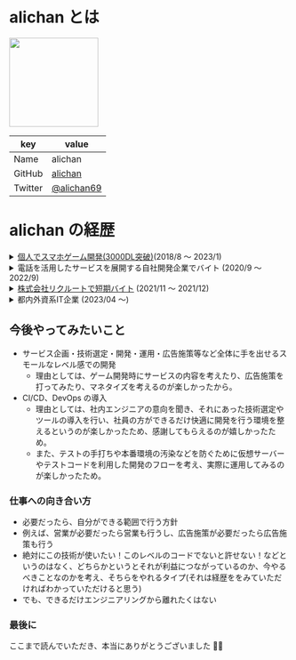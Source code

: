 # alichan とは

<img width="160px" src="https://avatars.githubusercontent.com/u/67483287?v=4" />

| key     | value                                         |
| ------- | --------------------------------------------- |
| Name    | alichan                                       |
| GitHub  | [alichan](https://github.com/alichan)         |
| Twitter | [@alichan69](https://twitter.com/alichan0609) |

# alichan の経歴

<details> 
  <summary>
  <a href="https://github.com/alichan-69/AliceGame">個人でスマホゲーム開発(3000DL突破)</a>(2018/8 〜 2023/1)
  </summary>
  <div>

## アプリ概要

- デスゲームを題材とした脱出ゲームアプリ<br>

## 使用言語

- C#

## 使用ツール

- VsCode
- Unity

## 所感

- 初めてのプログラミングだったが、ios と android 両方に公開し、3000DL を突破、3 万円収益が入った
- シナリオ、イラスト、プログラミング全て自分でできたのでえらい
- 他の脱出ゲームを研究し、どのタイミングでミニゲームをいれればユーザーに飽きが来ないか、どのくらいの文量だとシナリオを読んでもらえそうかなどどちらかというとゲームの構成に力を入れた
- SNS でゲームのキャラクターが登場する漫画なども公開し、平均的に 150 いいねを超えることができたのでよかった
- 適当に Unity を選んだが、今思うとクロスプラットフォームに開発できるツールを選んで本当によかった
- ツイッターで感想を書いてくれる人がいて嬉しかった
</div>
</details>

<details> 
  <summary>
  電話を活用したサービスを展開する自社開発企業でバイト (2020/9 〜 2022/9)
  </summary>
  <div>
  <details>
  <summary>
    テスト用API呼び出しアプリの開発 (2020/10 〜 2020/12)
  </summary>
  <div>

## アプリ概要

- テスターの方が API 呼び出しを GUI のみで行うために、パラメーター、出力形式等を指定して自社 API の呼び出しを行えるツール<br>
- カスタマイズ版ポストマンの様な物

## 使用言語

- PHP
- js
- jquery

## 使用ツール

- VsCode
- xampp
- aws
  - EC2
- nginx

## 所感

- この時初めて aws を使用してコンテナを立て、サーバー上にデプロイするという経験をした
- そもそも aws の存在を知らなかったので、（それまで Xserver とか使ってた）仮想サーバーという概念自体知らない状態だったため、大変だった

  </div>
    </details>
    <details>
    <summary>
      電話を使用した新規Webアプリのフロントエンド開発 (2021/04 〜 2021/06)
    </summary>
    <div>

## アプリ概要

- あんまり言ってはいけない気がするので秘密 🙃<br>

## 使用言語

- Vue
- Vuetify
- Vuex
- ts

## 使用ツール

- VsCode
- nodejs
- git

## 所感

- 初のフレームワークを使用したフロントエンド開発を行う
- コンポーネント分割の概念、責務分け、状態管理の設計方法、ts による型安全性やチームメンバーのコードの読み心地を意識したコードの書き方を学ぶ
- また、github による基本的なブランチの切り方、マージのタイミング、プルリクエストの出し方、レビュー方法なども一通り学ぶ

  </div>
  </details>
  <details>
  <summary>
    社内人事評価ツールの開発 (2021/06 〜 2022/04)
  </summary>
  <div>

## アプリ概要

- 社内で使用されていた人事評価ツールの使用料が大幅に上がってしまったため、自社内で内製することになったという過程を経て作成されたツール<br>

## 使用言語

- React
- material-ui
- Redux
- ts
- python

## 使用ツール

- aws
  - S3
  - API Gateway
  - lambda
  - CodeCommit
- VsCode
- nodejs
- git

## 所感

- 先月まで Vue を触っていたのに React でフロントエンド作ってバックエンドは python、インフラは aws をフル活用するという案件を任されたので大変だった
- コンポーネント分割の設計、状態設計などは Vue 案件の時鍛えたのでそれをそのまま流用した
- バックエンドで API 作成するという経験を初めてした。最終的にはローカルでコード書いて lambda に自動デプロイする bash を利用してデプロイできるようになったのでよかった
- API への入出力のみだが、python でテストコードも書いた。
- 正直当時は足を引っ張っていた感じはあるが、ここで大幅に学ぶ体力のようなものがついたのでよし
    </div>
    </details>
  <details>
  <summary>
    マーケティング用の便利ツール開発 (2021/04 〜 2022/07)
  </summary>
  <div>

## アプリ概要

- 会社の宣伝のため（インフラ監視なども行っている会社だった）、インフラエンジニアが訪れることを目的とした便利ツールサイト<br>

## 使用言語

- nuxt
- Vue
- Vuetify
- Vuex
- ts

## 使用ツール

- aws
  - S3
  - CodeCommit
- VsCode
- nodejs
- git

## 所感

- 好きな技術で開発して良いと言われたが、できるだけ自分がいなくなっても保守・運用がしやすいように社内のエンジニアに現在プロダクトで使用しているフレームワーク・言語・それらのバージョンを聞き、できるだけ社内のデファクトスタンダードに合わせるように努めた
- この時期、丁度 Vue が Vue のデフォルトバージョンを 3 にすると宣言しており、将来的に Vue3 への移行は必須だと思われたが、周囲のライブラリ群がまだ Vue3 への対応に追いついていない状況であったため、バージョンは 2 にしたものの、CompositionApi 等を導入し、移行を行いやすいように努めた
</div>
</details>
</div>
  </details>
</details>

<details> 
  <summary>
  <a href="https://www.recruit.co.jp/">株式会社リクルートで短期バイト</a> (2021/11 〜 2021/12)
  </summary>
  <div>

## アプリ概要

- リクナビネクストのフロントエンド改修案件<br>

## 使用言語

- Vue
- js

## 使用ツール

- VsCode
- gitlab

## 所感

- フロントエンドが 10 人体制くらいの規模の大きめのチーム開発を初めてした
- 大企業で大人数で開発する際にどのようなフローで開発が回っていくのか知れてよかった
- 具体的には、チケットの切り方、バックエンドの方との意思疎通の計り方、wiki によるナレッジの共有の仕方、テストデータの作成、受け渡しの仕方など
- また、個人開発だと意識しないようなこと(ユーザーの発生させたイベントの監視、AB テスト)などの概念・導入方法も知れてよかった
- 後、大規模なサービスを vue で開発したらどのようなコンポーネントの切り方や状態設計の仕方になっていくのかなども実際のコードが見れてよかった
</div>
  </details>

<details> 
  <summary>
  都内外資系IT企業 (2023/04 〜)
  </summary>
  <div>

## 概要

- まだとくになし

  </div>
  </details>
  </div>
</details>

## 今後やってみたいこと

- サービス企画・技術選定・開発・運用・広告施策等など全体に手を出せるスモールなレベル感での開発
  - 理由としては、ゲーム開発時にサービスの内容を考えたり、広告施策を打ってみたり、マネタイズを考えるのが楽しかったから。<br>
- CI/CD、DevOps の導入
  - 理由としては、社内エンジニアの意向を聞き、それにあった技術選定やツールの導入を行い、社員の方ができるだけ快適に開発を行う環境を整えるというのが楽しかったため、感謝してもらえるのが嬉しかったため。
  - また、テストの手打ちや本番環境の汚染などを防ぐために仮想サーバーやテストコードを利用した開発のフローを考え、実際に運用してみるのが楽しかったため。

### 仕事への向き合い方

- 必要だったら、自分ができる範囲で行う方針
- 例えば、営業が必要だったら営業も行うし、広告施策が必要だったら広告施策も行う
- 絶対にこの技術が使いたい！このレベルのコードでないと許せない！などというのはなく、どちらかというとそれが利益につながっているのか、今やるべきことなのかを考え、そちらをやれるタイプ(それは経歴ををみていただければわかっていただけると思う)
- でも、できるだけエンジニアリングから離れたくはない

### 最後に

ここまで読んでいただき、本当にありがとうございました 🙇‍♀️
